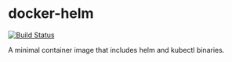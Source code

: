 # docker-helm

[![Build Status][circleci-badge]][circleci-url]

A minimal container image that includes helm and kubectl binaries.

[circleci-badge]: https://img.shields.io/circleci/token/f41a8ea8d8fe8a47d6d409f60f53230c8c21ff67/project/github/VerdigrisTech/docker-helm/master.svg?logo=circleci
[circleci-url]: https://circleci.com/gh/VerdigrisTech/docker-helm
